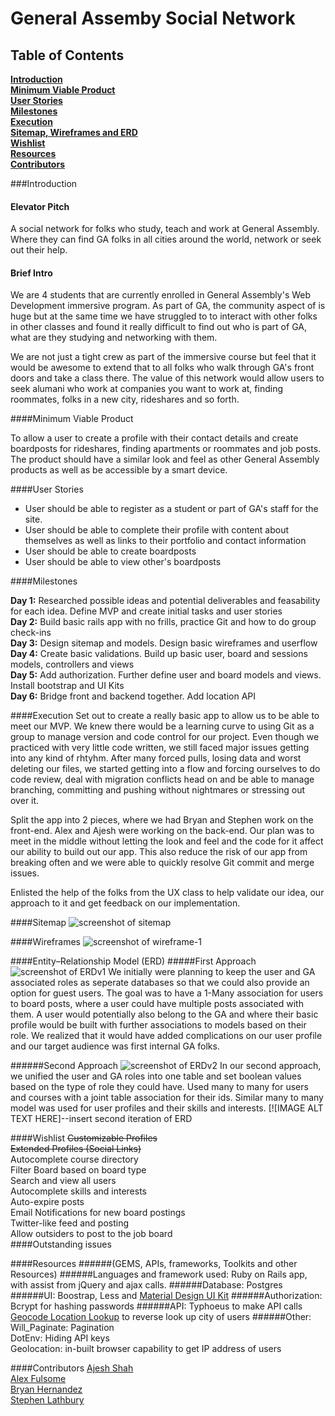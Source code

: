 # General Assemby Social Network
## Table of Contents
**[Introduction](#introduction)** <br>
**[Minimum Viable Product](#minimum-viable-product)** <br>
**[User Stories](#user-stories)** <br>
**[Milestones](#milestones)** <br>
**[Execution](#execution)** <br>
**[Sitemap, Wireframes and ERD](#sitemap)** <br>
**[Wishlist](#wishlist)** <br>
**[Resources](#resources)** <br>
**[Contributors](#contributors)** <br>

###Introduction
#### Elevator Pitch

A social network for folks who study, teach and work at General Assembly. Where they can find GA folks in all cities around the world, network or seek out their help. 

#### Brief Intro

We are 4 students that are currently enrolled in General Assembly's Web Development immersive program. As part of GA, the community aspect of is huge but at the same time we have struggled to to interact with other folks in other classes and found it really difficult to find out who is part of GA, what are they studying and networking with them.  

We are not just a tight crew as part of the immersive course but feel that it would be awesome to extend that to all folks who walk through GA's front doors and take a class there. The value of this network would allow users to seek alumani who work at companies you want to work at, finding roommates, folks in a new city, rideshares and so forth. 

####Minimum Viable Product

To allow a user to create a profile with their contact details and create boardposts for rideshares, finding apartments or roommates and job posts. The product should have a similar look and feel as other General Assembly products as well as be accessible by a smart device. 

####User Stories

  - User should be able to register as a student or part of GA's staff for the site.
  - User should be able to complete their profile with content about themselves as well as links to their portfolio and contact information
  - User should be able to create boardposts
  - User should be able to view other's boardposts


####Milestones

**Day 1:**
Researched possible ideas and potential deliverables and feasability for each idea. Define MVP and create initial tasks and user stories<br>
**Day 2:** 
Build basic rails app with no frills, practice Git and how to do group check-ins<br>
**Day 3:** 
Design sitemap and models. Design basic wireframes and userflow<br>
**Day 4:** 
Create basic validations. Build up basic user, board and sessions models, controllers and views<br>
**Day 5:**
Add authorization. Further define user and board models and views. Install bootstrap and UI Kits<br>
**Day 6:**
Bridge front and backend together. Add location API<br> 


####Execution
Set out to create a really basic app to allow us to be able to meet our MVP. We knew there would be a learning curve to using Git as a group to manage version and code control for our project. Even though we practiced with very little code written, we still faced major issues getting into any kind of rhtyhm. After many forced pulls, losing data and worst deleting our files, we started getting into a flow and forcing ourselves to do code review, deal with migration conflicts head on and be able to manage branching, committing and pushing without nightmares or stressing out over it.

Split the app into 2 pieces, where we had Bryan and Stephen work on the front-end. Alex and Ajesh were working on the back-end. Our plan was to meet in the middle without letting the look and feel and the code for it affect our ability to build out our app. This also reduce the risk of our app from breaking often and we were able to quickly resolve Git commit and merge issues. 

Enlisted the help of the folks from the UX class to help validate our idea, our approach to it and get feedback on our implementation.


####Sitemap
![screenshot of sitemap](https://lh6.googleusercontent.com/-Wc_U5KII1lA/VMuATVEH8PI/AAAAAAAAU24/Ye69JT5wom0/w2172-h762-no/ga_socialnetwork_sitemap.png)


####Wireframes
![screenshot of wireframe-1]()

####Entity–Relationship Model (ERD)
#####First Approach
![screenshot of ERDv1](https://lh5.googleusercontent.com/-AJElwLWb9ug/VMuAU1d707I/AAAAAAAAU3A/hLE8ZmNx8o4/w1728-h1296-no/photo.jpg)
We initially were planning to keep the user and GA associated roles as seperate databases so that we could also provide an option for guest users. The goal was to have a 1-Many association for users to board posts, where a user could have multiple posts associated with them. A user would potentially also belong to the GA and where their basic profile would be built with further associations to models based on their role. We realized that it would have added complications on our user profile and our target audience was first internal GA folks. 

######Second Approach
![screenshot of ERDv2](https://lh6.googleusercontent.com/-4RCHW6Ar3mA/VMuAhyrV5oI/AAAAAAAAU3k/ESRKjWC3CXM/w1980-h1116-no/GA_SocialNetwork_ERDv2.png)
In our second approach, we unified the user and GA roles into one table and set boolean values based on the type of role they could have. Used many to many for users and courses with a joint table association for their ids. Similar many to many model was used for user profiles and their skills and interests.
[![IMAGE ALT TEXT HERE]--insert second iteration of ERD

####Wishlist
~~Customizable Profiles~~<br>
~~Extended Profiles (Social Links)~~<br>
Autocomplete course directory<br>
Filter Board based on board type<br>
Search and view all users<br>
Autocomplete skills and interests<br>
Auto-expire posts<br>
Email Notifications for new board postings<br>
Twitter-like feed and posting<br>
Allow outsiders to post to the job board<br>
####Outstanding issues

####Resources
######(GEMS, APIs, frameworks, Toolkits and other Resources)
######Languages and framework used: 
Ruby on Rails app, with assist from jQuery and ajax calls. 
######Database: 
Postgres 
######UI:
Boostrap, Less and [Material Design UI Kit](http://fezvrasta.github.io/bootstrap-material-design/)
######Authorization:
Bcrypt for hashing passwords
######API:
Typhoeus to make API calls<br>
[Geocode Location Lookup](https://www.mashape.com/montanaflynn/geocode-location-lookup) to reverse look up city of users
######Other:  
Will_Paginate: Pagination<br>
DotEnv: Hiding API keys<br>
Geolocation: in-built browser capability to get IP address of users<br>



####Contributors
[Ajesh Shah](https://github.com/ajeshh)<br>
[Alex Fulsome](https://github.com/alexfulsome)<br>
[Bryan Hernandez](https://github.com/Bryan1207)<br>
[Stephen Lathbury](https://github.com/daddybyte)<br>


